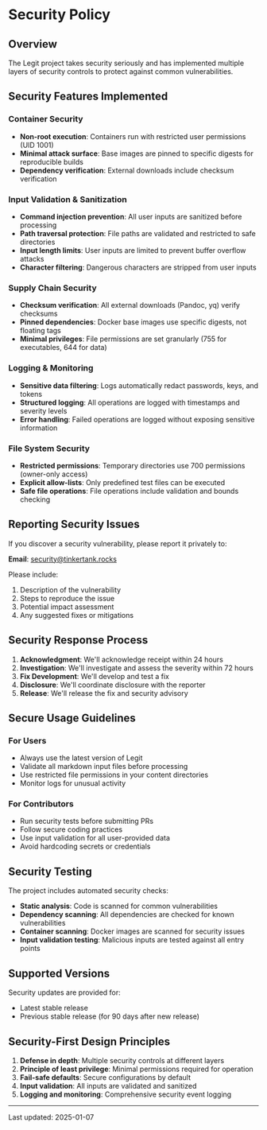 # Security Policy

## Overview

The Legit project takes security seriously and has implemented multiple layers of security controls to protect against common vulnerabilities.

## Security Features Implemented

### Container Security
- **Non-root execution**: Containers run with restricted user permissions (UID 1001)
- **Minimal attack surface**: Base images are pinned to specific digests for reproducible builds
- **Dependency verification**: External downloads include checksum verification

### Input Validation & Sanitization
- **Command injection prevention**: All user inputs are sanitized before processing
- **Path traversal protection**: File paths are validated and restricted to safe directories
- **Input length limits**: User inputs are limited to prevent buffer overflow attacks
- **Character filtering**: Dangerous characters are stripped from user inputs

### Supply Chain Security
- **Checksum verification**: All external downloads (Pandoc, yq) verify checksums
- **Pinned dependencies**: Docker base images use specific digests, not floating tags
- **Minimal privileges**: File permissions are set granularly (755 for executables, 644 for data)

### Logging & Monitoring
- **Sensitive data filtering**: Logs automatically redact passwords, keys, and tokens
- **Structured logging**: All operations are logged with timestamps and severity levels
- **Error handling**: Failed operations are logged without exposing sensitive information

### File System Security
- **Restricted permissions**: Temporary directories use 700 permissions (owner-only access)
- **Explicit allow-lists**: Only predefined test files can be executed
- **Safe file operations**: File operations include validation and bounds checking

## Reporting Security Issues

If you discover a security vulnerability, please report it privately to:

**Email**: [security@tinkertank.rocks](mailto:security@tinkertank.rocks)

Please include:
1. Description of the vulnerability
2. Steps to reproduce the issue
3. Potential impact assessment
4. Any suggested fixes or mitigations

## Security Response Process

1. **Acknowledgment**: We'll acknowledge receipt within 24 hours
2. **Investigation**: We'll investigate and assess the severity within 72 hours  
3. **Fix Development**: We'll develop and test a fix
4. **Disclosure**: We'll coordinate disclosure with the reporter
5. **Release**: We'll release the fix and security advisory

## Secure Usage Guidelines

### For Users
- Always use the latest version of Legit
- Validate all markdown input files before processing
- Use restricted file permissions in your content directories
- Monitor logs for unusual activity

### For Contributors
- Run security tests before submitting PRs
- Follow secure coding practices
- Use input validation for all user-provided data
- Avoid hardcoding secrets or credentials

## Security Testing

The project includes automated security checks:
- **Static analysis**: Code is scanned for common vulnerabilities
- **Dependency scanning**: All dependencies are checked for known vulnerabilities  
- **Container scanning**: Docker images are scanned for security issues
- **Input validation testing**: Malicious inputs are tested against all entry points

## Supported Versions

Security updates are provided for:
- Latest stable release
- Previous stable release (for 90 days after new release)

## Security-First Design Principles

1. **Defense in depth**: Multiple security controls at different layers
2. **Principle of least privilege**: Minimal permissions required for operation
3. **Fail-safe defaults**: Secure configurations by default
4. **Input validation**: All inputs are validated and sanitized
5. **Logging and monitoring**: Comprehensive security event logging

---

Last updated: 2025-01-07
